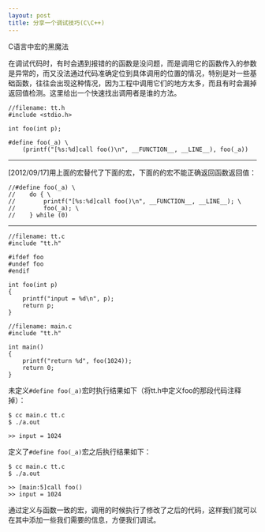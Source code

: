 ```yaml
---
layout: post
title: 分享一个调试技巧(C\C++)
---
```


<p class="lead">C语言中宏的黑魔法</p>

在调试代码时，有时会遇到报错的的函数是没问题，而是调用它的函数传入的参数是异常的，而又没法通过代码准确定位到具体调用的位置的情况，特别是对一些基础函数，往往会出现这种情况，因为工程中调用它们的地方太多，而且有时会漏掉返回值检测。这里给出一个快速找出调用者是谁的方法。

    //filename: tt.h
    #include <stdio.h>

    int foo(int p);

    #define foo(_a) \
        (printf("[%s:%d]call foo()\n", __FUNCTION__, __LINE__), foo(_a))

------

[2012/09/17]用上面的宏替代了下面的宏，下面的的宏不能正确返回函数返回值：

    //#define foo(_a) \
    //    do { \
    //        printf("[%s:%d]call foo()\n", __FUNCTION__, __LINE__); \
    //        foo(_a); \
    //    } while (0)

------

    //filename: tt.c
    #include "tt.h"

    #ifdef foo
    #undef foo
    #endif

    int foo(int p)
    {
        printf("input = %d\n", p);
        return p;
    }

    //filename: main.c
    #include "tt.h"

    int main()
    {
        printf("return %d", foo(1024));
        return 0;
    }

未定义`#define foo(_a)`宏时执行结果如下（将tt.h中定义foo的那段代码注释掉）：

    $ cc main.c tt.c
    $ ./a.out

    >> input = 1024

定义了`#define foo(_a)`宏之后执行结果如下：

    $ cc main.c tt.c
    $ ./a.out

    >> [main:5]call foo()
    >> input = 1024

通过定义与函数一致的宏，调用的时候执行了修改了之后的代码，这样我们就可以在其中添加一些我们需要的信息，方便我们调试。
